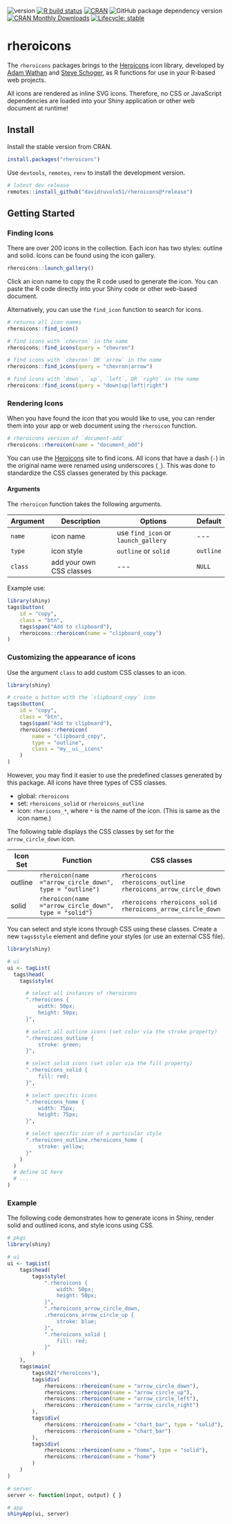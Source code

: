 <!-- badges: start -->
![version](https://img.shields.io/github/package-json/v/davidruvolo51/rheroicons?color=%2326709e)
[![R build status](https://github.com/davidruvolo51/rheroicons/workflows/R-CMD-check/badge.svg)](https://github.com/davidruvolo51/rheroicons/actions)
[![CRAN](https://www.r-pkg.org/badges/version/rheroicons)](https://cran.r-project.org/package=rheroicons)
![GitHub package dependency version](https://img.shields.io/github/package-json/dependency-version/davidruvolo51/rheroicons/dev/heroicons)
[![CRAN Monthly Downloads](https://cranlogs.r-pkg.org/badges/rheroicons)](https://cranlogs.r-pkg.org/badges/rheroicons)
[![Lifecycle: stable](https://img.shields.io/badge/lifecycle-stable-brightgreen.svg)](https://lifecycle.r-lib.org/articles/stages.html#stable)
  <!-- badges: end -->

# rheroicons

The `rheroicons` packages brings to the [Heroicons](https://github.com/tailwindlabs/heroicons) icon library, developed by [Adam Wathan](https://github.com/adamwathan) and [Steve Schoger](https://github.com/sschoger), as R functions for use in your R-based web projects.

All icons are rendered as inline SVG icons. Therefore, no CSS or JavaScript dependencies are loaded into your Shiny application or other web document at runtime!

## Install

Install the stable version from CRAN.

```r
install.packages("rheroicons")
```

Use `devtools`, `remotes`, `renv` to install the development version.

```r
# latest dev release
remotes::install_github("davidruvolo51/rheroicons@*release")
```

## Getting Started

### Finding Icons

There are over 200 icons in the collection. Each icon has two styles: outline and solid. Icons can be found using the icon gallery.

```r
rheroicons::launch_gallery()
```

Click an icon name to copy the R code used to generate the icon. You can paste the R code directly into your Shiny code or other web-based document.

Alternatively, you can use the `find_icon` function to search for icons.

```r
# returns all icon names
rheroicons::find_icon()

# find icons with `chevron` in the name
rheroicons::find_icons(query = "chevron")

# find icons with `chevron` OR `arrow` in the name
rheroicons::find_icons(query = "chevron|arrow")

# find icons with `down`, `up`, `left`, OR `right` in the name
rheroicons::find_icons(query = "down|up|left|right")
```

### Rendering Icons

When you have found the icon that you would like to use, you can render them into your app or web document using the `rheroicon` function.

```r
# rheroicons version of `document-add`
rheroicons::rheroicon(name = "document_add")
```

You can use the [Heroicons](https://heroicons.com) site to find icons. All icons that have a dash (`-`) in the original name were renamed using underscores (`_`). This was done to standardize the CSS classes generated by this package.

#### Arguments

The `rheroicon` function takes the following arguments.

| Argument | Description                         | Options                                        | Default              |
|----------|-------------------------------------|------------------------------------------------|----------------------|
| `name`   | icon name                           | use `find_icon` or `launch_gallery`            | ---                  |
| `type`   | icon style                          | `outline` or `solid`                           | `outline`            |
| `class`  | add your own CSS classes            | ---                                            | `NULL`               |

Example use:

```r
library(shiny)
tags$button(
    id = "copy",
    class = "btn",
    tags$span("Add to clipboard"),
    rheroicons::rheroicon(name = "clipboard_copy")
)
```

### Customizing the appearance of icons

Use the argument `class` to add custom CSS classes to an icon.

```r
library(shiny)

# create a button with the `clipboard_copy` icon
tags$button(
    id = "copy",
    class = "btn",
    tags$span("Add to clipboard"),
    rheroicons::rheroicon(
        name = "clipboard_copy",
        type = "outline", 
        class = "my__ui__icons"
    )
)
```

However, you may find it easier to use the predefined classes generated by this package. All icons have three types of CSS classes.

- global: `rheroicons`
- set: `rheroicons_solid` or `rheroicons_outline`
- icon: `rhericons_*`, where `*` is the name of the icon. (This is same as the icon name.)

The following table displays the CSS classes by set for the `arrow_circle_down` icon.

| Icon Set | Function                                                 | CSS classes                                                  |
|----------|----------------------------------------------------------|--------------------------------------------------------------|
| outline  | `rheroicon(name ="arrow_circle_down", type = "outline")` | `rheroicons rheroicons_outline rheroicons_arrow_circle_down` |
| solid    | `rheroicon(name ="arrow_circle_down", type = "solid")`   | `rheroicons rheroicons_solid rheroicons_arrow_circle_down`   |

You can select and style icons through CSS using these classes. Create a new `tags$style` element and define your styles (or use an external CSS file).

```r
library(shiny)

# ui
ui <- tagList(
  tags$head(
    tags$style(

      # select all instances of rheroicons
      ".rheroicons {
          width: 50px;
          height: 50px;
      }",

      # select all outline icons (set color via the stroke property)
      ".rheroicons_outline {
          stroke: green;
      }",

      # select solid icons (set color via the fill property)
      ".rheroicons_solid {
          fill: red;
      }",

      # select specific icons
      ".rheroicons_home {
          width: 75px;
          height: 75px;
      }",

      # select specific icon of a particular style
      ".rheroicons_outline.rheroicons_home {
          stroke: yellow;
      }"
    )
  )
  # define UI here
  # ...
)
```

### Example

The following code demonstrates how to generate icons in Shiny, render solid and outlined icons, and style icons using CSS.

```r
# pkgs
library(shiny)

# ui
ui <- tagList(
    tags$head(
        tags$style(
            ".rheroicons {
                width: 50px;
                height: 50px;
            }",
            ".rheroicons_arrow_circle_down,
            .rheroicons_arrow_circle_up {
                stroke: blue;
            }",
            ".rheroicons_solid {
                fill: red;
            }"
        )
    ),
    tags$main(
        tags$h2("rheroicons"),
        tags$div(
            rheroicons::rheroicon(name = "arrow_circle_down"),
            rheroicons::rheroicon(name = "arrow_circle_up"),
            rheroicons::rheroicon(name = "arrow_circle_left"),
            rheroicons::rheroicon(name = "arrow_circle_right")
        ),
        tags$div(
            rheroicons::rheroicon(name = "chart_bar", type = "solid"),
            rheroicons::rheroicon(name = "chart_bar")
        ),
        tags$div(
            rheroicons::rheroicon(name = "home", type = "solid"),
            rheroicons::rheroicon(name = "home")
        )
    )
)

# server
server <- function(input, output) { }

# app
shinyApp(ui, server)
```
